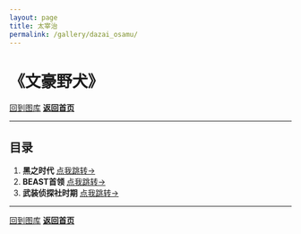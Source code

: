 ```yaml
---
layout: page
title: 太宰治
permalink: /gallery/dazai_osamu/
---
```


# 《文豪野犬》

[回到图库](../)
[**返回首页**](https://www.jumern.com/)

---

## 目录

1. **黑之时代**
[点我跳转→](./mafia)
2. **BEAST首领**
[点我跳转→](./qiaoling)
3. **武装侦探社时期**
[点我跳转→](./detective)

---

[回到图库](../)
[**返回首页**](https://www.jumern.com/)